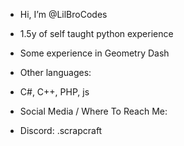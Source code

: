 - Hi, I’m @LilBroCodes
- 1.5y of self taught python experience
- Some experience in Geometry Dash

- Other languages:
-   C#, C++, PHP, js


- Social Media / Where To Reach Me:
- Discord: .scrapcraft

<!---
---y

